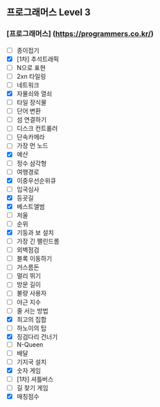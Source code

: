 ## 프로그래머스 Level 3
### [프로그래머스] (https://programmers.co.kr/)
- [ ] 종이접기
- [x] [1차] 추석트래픽
- [ ] N으로 표현
- [ ] 2xn 타일링
- [ ] 네트워크
- [x] 자물쇠와 열쇠
- [ ] 타일 장식물
- [ ] 단어 변환
- [ ] 섬 연결하기
- [ ] 디스크 컨트롤러
- [ ] 단속카메라
- [ ] 가장 먼 노드
- [x] 예산
- [ ] 정수 삼각형
- [ ] 여행경로
- [x] 이중우선순위큐
- [ ] 입국심사
- [x] 등굣길
- [x] 베스트앨범
- [ ] 저울
- [ ] 순위
- [x] 기둥과 보 설치
- [ ] 가장 긴 팰린드롬
- [ ] 외벽점검
- [ ] 블록 이동하기
- [ ] 거스름돈
- [ ] 멀리 뛰기
- [ ] 방문 길이
- [ ] 불량 사용자
- [ ] 야근 지수
- [ ] 줄 서는 방법
- [x] 최고의 집합
- [ ] 하노이의 탑
- [x] 징검다리 건너기
- [ ] N-Queen
- [ ] 배달
- [ ] 기지국 설치
- [x] 숫자 게임
- [ ] [1차] 셔틀버스
- [ ] 길 찾기 게임
- [x] 매칭점수